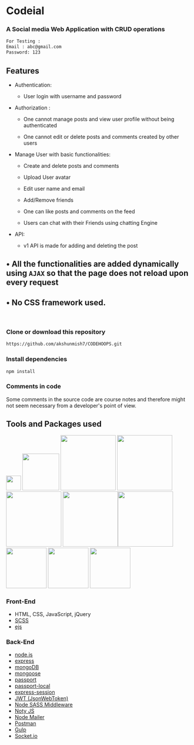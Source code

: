 # Codeial

<h3>A Social media Web Application with CRUD operations</h3>


```sh
For Testing :
Email : abc@gmail.com
Password: 123
```


## Features

* Authentication:
  
  * User login with username and password

* Authorization :

  * One cannot manage posts and view user profile without being authenticated

  * One cannot edit or delete posts and comments created by other users

* Manage User with basic functionalities:

  * Create and delete posts and comments

  * Upload User avatar

  * Edit user name and email
  
  * Add/Remove friends
  
  * One can like posts and comments on the feed
 
  * Users can chat with their Friends using chatting Engine 
  
 * API:
     * v1 API is made for adding and deleting the post     
     
 ## • All the functionalities are added dynamically using `AJAX` so that the page does not reload upon every request
 ## • No CSS framework used. 

<br>

### Clone or download this repository

```sh
https://github.com/akshunmish7/CODEHOOPS.git
```

### Install dependencies

```sh
npm install
```

### Comments in code

Some comments in the source code are course notes and therefore might not seem necessary from a developer's point of view.

## Tools and Packages used
<img src="https://raw.githubusercontent.com/gulpjs/artwork/master/gulp-2x.png" width=40> <img src="https://miro.medium.com/max/800/0*g3ns8QALNBBH7CBA." width=100> <img src="https://t1.daumcdn.net/cfile/tistory/226E113C5660EF950B" width=150> <img src="https://upload.wikimedia.org/wikipedia/commons/d/d9/Node.js_logo.svg" width=150> <img src="https://cdn.iconscout.com/icon/free/png-512/mongodb-226029.png" width=150> <img src="https://transang.me/content/images/2019/11/ExpressJS.png" width=150><img src="https://vegibit.com/wp-content/uploads/2018/07/JSON-Web-Token-Authentication-With-Node.png" width=150> <img src="https://camo.githubusercontent.com/f1e23b7f0efb3e6acf2b5a11c0379e5c51cc911b/68747470733a2f2f7261776769742e636f6d2f736173732f6e6f64652d736173732f6d61737465722f6d656469612f6c6f676f2e737667" width=110> <img src="https://i1.wp.com/community.nodemailer.com/wp-content/uploads/2015/10/n2-2.png?fit=422%2C360&ssl=1" width=110> <img src="https://miro.medium.com/max/400/1*YI1tt4kGzvea-v4dAhZ90w.png" width=110>

### Front-End
* HTML, CSS, JavaScript, jQuery
* [SCSS](https://sass-lang.com/)
* [ejs](http://ejs.co/)

### Back-End
* [node.js](https://nodejs.org/en/)
* [express](https://expressjs.com/)
* [mongoDB](https://www.mongodb.com/)
* [mongoose](http://mongoosejs.com/)
* [passport](http://www.passportjs.org/)
* [passport-local](https://github.com/jaredhanson/passport-local#passport-local)
* [express-session](https://github.com/expressjs/session#express-session)
* [JWT (JsonWebToken)](https://jwt.io/)
* [Node SASS Middleware](https://www.npmjs.com/package/node-sass)
* [Noty JS](https://ned.im/noty/#/)
* [Node Mailer](https://nodemailer.com/about/)
* [Postman](https://www.postman.com/)
* [Gulp](https://gulpjs.com/)
* [Socket.io](https://socket.io/)

